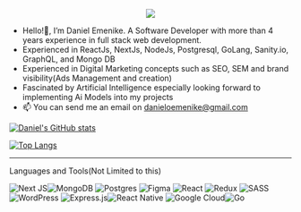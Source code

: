 
<p align="center">
  <a href="https://github.com/DenverCoder1/readme-typing-svg">
    <img src="https://readme-typing-svg.demolab.com/?lines=Hello😀%20and%20welcome!;I%20'm%20Daniel%20Emenike😎; A%20Full-stack%20web%20and%20app%20developer;4%2B%20years%20of%20coding%20experience;Please%20feel%20free%20to%20connect%20with%20me🤴📞&font=Fira%20Code&center=true&width=500&height=45&color=0028FF&vCenter=true&pause=1000&size=20" /></a>
</p>


- Hello!👋, I’m Daniel Emenike. A Software Developer with more than 4 years experience in full stack web development.
- Experienced in ReactJs, NextJs, NodeJs, Postgresql, GoLang, Sanity.io, GraphQL, and Mongo DB
- Experienced in Digital Marketing concepts such as SEO, SEM and brand visibility(Ads Management and creation)
- Fascinated by Artificial Intelligence especially looking forward to implementing Ai Models into my projects
- 📫 You can send me an email on danieloemenike@gmail.com 

[![Daniel's GitHub stats](https://github-readme-stats.vercel.app/api?username=danieloemenike&show_icons=true&theme=radical&hide=stars,contribs&rank_icon=github)](https://github.com/danieloemenike/github-readme-stats)

[![Top Langs](https://github-readme-stats.vercel.app/api/top-langs/?username=danieloemenike&layout=donut)](https://github.com/danieloemenike/github-readme-stats)

<hr/>

Languages and Tools(Not Limited to this)


![Next JS](https://img.shields.io/badge/Next-black?style=for-the-badge&logo=next.js&logoColor=white)![MongoDB](https://img.shields.io/badge/MongoDB-%234ea94b.svg?style=for-the-badge&logo=mongodb&logoColor=white) ![Postgres](https://img.shields.io/badge/postgres-%23316192.svg?style=for-the-badge&logo=postgresql&logoColor=white) ![Figma](https://img.shields.io/badge/figma-%23F24E1E.svg?style=for-the-badge&logo=figma&logoColor=white)
![React](https://img.shields.io/badge/react-%2320232a.svg?style=for-the-badge&logo=react&logoColor=%2361DAFB) ![Redux](https://img.shields.io/badge/redux-%23593d88.svg?style=for-the-badge&logo=redux&logoColor=white) ![SASS](https://img.shields.io/badge/SASS-hotpink.svg?style=for-the-badge&logo=SASS&logoColor=white) ![WordPress](https://img.shields.io/badge/WordPress-%23117AC9.svg?style=for-the-badge&logo=WordPress&logoColor=white) ![Express.js](https://img.shields.io/badge/express.js-%23404d59.svg?style=for-the-badge&logo=express&logoColor=%2361DAFB)![React Native](https://img.shields.io/badge/react_native-%2320232a.svg?style=for-the-badge&logo=react&logoColor=%2361DAFB) ![Google Cloud](https://img.shields.io/badge/GoogleCloud-%234285F4.svg?style=for-the-badge&logo=google-cloud&logoColor=white)![Go](https://img.shields.io/badge/go-%2300ADD8.svg?style=for-the-badge&logo=go&logoColor=white)
<!---
<a href="https://github.com/anuraghazra/github-readme-stats">
  <img align="center" src="https://github-readme-stats.vercel.app/api/pin/?username=danieloemenike&repo=autovista" />
</a>
<a href="https://github.com/anuraghazra/convoychat">
  <img align="center" src="https://github-readme-stats.vercel.app/api/pin/?username=danieloemenike&repo=cryptoApp-rtk" />
</a>



danieloemenike/danieloemenike is a ✨ special ✨ repository because its `README.md` (this file) appears on your GitHub profile.
You can click the Preview link to take a look at your changes.
--->

